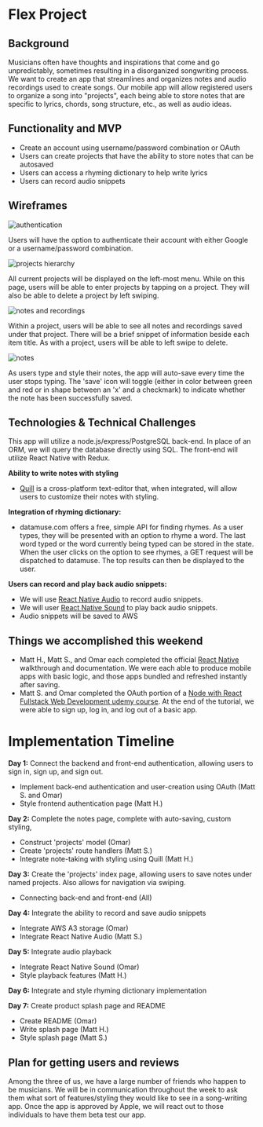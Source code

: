 # Flex Project

## Background

Musicians often have thoughts and inspirations that come and go unpredictably, sometimes resulting in a disorganized songwriting process.  We want to create an app that streamlines and organizes notes and audio recordings used to create songs.  Our mobile app will allow registered users to organize a song into "projects", each being able to store notes that are specific to lyrics, chords, song structure, etc., as well as audio ideas.


## Functionality and MVP

* Create an account using username/password combination or OAuth
* Users can create projects that have the ability to store notes that can be autosaved
* Users can access a rhyming dictionary to help write lyrics
* Users can record audio snippets

## Wireframes
![authentication](https://github.com/SHMMOD/flex-project/blob/master/wireframes/authentication.png)

Users will have the option to authenticate their account with either Google or a username/password combination. 

![projects hierarchy](https://github.com/SHMMOD/flex-project/blob/master/wireframes/project_hierarchy.png)

All current projects will be displayed on the left-most menu. While on this page, users will be able to enter projects by tapping on a project. They will also be able to delete a project by left swiping. 

![notes and recordings](https://github.com/SHMMOD/flex-project/blob/master/wireframes/notes_and_recordings.png)

Within a project, users will be able to see all notes and recordings saved under that project. There will be a brief snippet of information beside each item title. As with a project, users will be able to left swipe to delete. 

![notes](https://github.com/SHMMOD/flex-project/blob/master/wireframes/notes.png)

As users type and style their notes, the app will auto-save every time the user stops typing. The 'save' icon will toggle (either in color between green and red or in shape between an 'x' and a checkmark) to indicate whether the note has been successfully saved. 




## Technologies & Technical Challenges

This app will utilize a node.js/express/PostgreSQL back-end. In place of an ORM, we will query the database directly using SQL.  The front-end will utilize React Native with Redux.  

**Ability to write notes with styling**
* [Quill](https://quilljs.com) is a cross-platform text-editor that, when integrated, will allow users to customize their notes with styling.

**Integration of rhyming dictionary:**
* datamuse.com offers a free, simple API for finding rhymes. As a user types, they will be presented with an option to rhyme a word. The last word typed or the word currently being typed can be stored in the state. When the user clicks on the option to see rhymes, a GET request will be dispatched to datamuse. The top results can then be displayed to the user.

 **Users can record and play back audio snippets:**
* We will use [React Native Audio](https://github.com/jsierles/react-native-audio) to record audio snippets.
* We will user [React Native Sound](https://github.com/zmxv/react-native-sound) to play back audio snippets.
* Audio snippets will be saved to AWS

## Things we accomplished this weekend
* Matt H., Matt S., and Omar each completed the official [React Native](https://facebook.github.io/react-native/) walkthrough and documentation. We were each able to produce mobile apps with basic logic, and those apps bundled and refreshed instantly after saving.
* Matt S. and Omar completed the OAuth portion of a [Node with React Fullstack Web Development udemy course](https://www.udemy.com/node-with-react-fullstack-web-development/learn/v4/content). At the end of the tutorial, we were able to sign up, log in, and log out of a basic app.


# Implementation Timeline
**Day 1:** Connect the backend and front-end authentication, allowing users to sign in, sign up, and sign out.
* Implement back-end authentication and user-creation using OAuth (Matt S. and Omar)
* Style frontend authentication page (Matt H.)

**Day 2:** Complete the notes page, complete with auto-saving, custom styling,
* Construct 'projects' model (Omar)
* Create 'projects' route handlers (Matt S.)
* Integrate note-taking with styling using Quill (Matt H.)

**Day 3:** Create the 'projects' index page, allowing users to save notes under named projects. Also allows for navigation via swiping.
* Connecting back-end and front-end (All)

**Day 4:** Integrate the ability to record and save audio snippets
* Integrate AWS A3 storage (Omar)
* Integrate React Native Audio (Matt S.)

**Day 5:** Integrate audio playback
* Integrate React Native Sound (Omar)
* Style playback features (Matt H.)

**Day 6:** Integrate and style rhyming dictionary implementation

**Day 7:** Create product splash page and README
* Create README (Omar)
* Write splash page (Matt H.)
* Style splash page (Matt S.)

## Plan for getting users and reviews
Among the three of us, we have a large number of friends who happen to be musicians. We will be in communication throughout the week to ask them what sort of features/styling they would like to see in a song-writing app. Once the app is approved by Apple, we will react out to those individuals to have them beta test our app.
